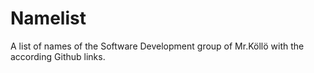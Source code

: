 # Namelist
A list of names of the Software Development group of Mr.Köllö with the according Github links.
